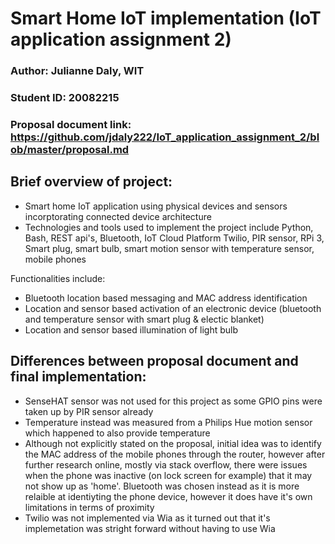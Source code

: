# Smart Home IoT implementation (IoT application assignment 2)

### Author: Julianne Daly, WIT
### Student ID: 20082215
### Proposal document link: https://github.com/jdaly222/IoT_application_assignment_2/blob/master/proposal.md

## Brief overview of project:
* Smart home IoT application using physical devices and sensors incorptorating connected device architecture
* Technologies and tools used to implement the project include Python, Bash, REST api's, Bluetooth, IoT Cloud Platform Twilio, PIR sensor, RPi 3, Smart plug, smart bulb, smart motion sensor with temperature sensor,
  mobile phones

Functionalities include:
* Bluetooth location based messaging and MAC address identification
* Location and sensor based activation of an electronic device (bluetooth and temperature sensor with smart plug & electic blanket)
* Location and sensor based illumination of light bulb

## Differences between proposal document and final implementation:
* SenseHAT sensor was not used for this project as some GPIO pins were taken up by PIR sensor already
* Temperature instead was measured from a Philips Hue motion sensor which happened to also provide temperature
* Although not explicitly stated on the proposal, initial idea was to identify the MAC address of the mobile phones through the router, however after further research online, mostly via stack overflow, there were issues
  when the phone was inactive (on lock screen for example) that it may not show up as 'home'. Bluetooth was chosen instead as it is more relaible at identiyting the phone device, however it does have it's own limitations 
  in terms of proximity
* Twilio was not implemented via Wia as it turned out that it's implemetation was stright forward without having to use Wia

